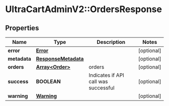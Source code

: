 # UltraCartAdminV2::OrdersResponse

## Properties
Name | Type | Description | Notes
------------ | ------------- | ------------- | -------------
**error** | [**Error**](Error.md) |  | [optional] 
**metadata** | [**ResponseMetadata**](ResponseMetadata.md) |  | [optional] 
**orders** | [**Array&lt;Order&gt;**](Order.md) | orders | [optional] 
**success** | **BOOLEAN** | Indicates if API call was successful | [optional] 
**warning** | [**Warning**](Warning.md) |  | [optional] 



